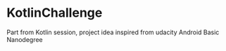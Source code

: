 # KotlinChallenge
Part from Kotlin session, project idea inspired from udacity Android Basic Nanodegree 

